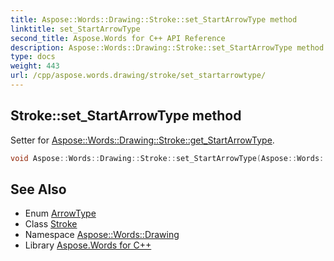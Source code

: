 ```yaml
---
title: Aspose::Words::Drawing::Stroke::set_StartArrowType method
linktitle: set_StartArrowType
second_title: Aspose.Words for C++ API Reference
description: Aspose::Words::Drawing::Stroke::set_StartArrowType method. Setter for Aspose::Words::Drawing::Stroke::get_StartArrowType in C++.
type: docs
weight: 443
url: /cpp/aspose.words.drawing/stroke/set_startarrowtype/
---
```

## Stroke::set_StartArrowType method


Setter for [Aspose::Words::Drawing::Stroke::get_StartArrowType](../get_startarrowtype/).

```cpp
void Aspose::Words::Drawing::Stroke::set_StartArrowType(Aspose::Words::Drawing::ArrowType value)
```

## See Also

* Enum [ArrowType](../../arrowtype/)
* Class [Stroke](../)
* Namespace [Aspose::Words::Drawing](../../)
* Library [Aspose.Words for C++](../../../)
